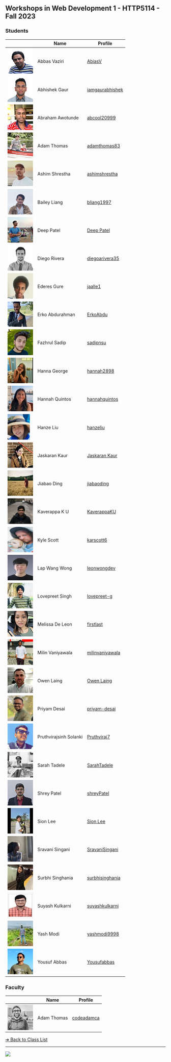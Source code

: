 <style>@import url("//readme.codeadam.ca/readme.css");</style>

## Workshops in Web Development 1 - HTTP5114 - Fall 2023

### Students

|                                                    | Name                   | Profile                                       |
| -------------------------------------------------- | ---------------------- | --------------------------------------------- |
| ![Abbas Vaziri](images/abiasv.jpg)                 | Abbas Vaziri           | [AbiasV](students/abiasv)                     |
| ![Abhishek Gaur](images/iamgaurabhishek.jpg)       | Abhishek Gaur          | [iamgaurabhishek](students/iamgaurabhishek)   |
| ![Abraham Awotunde](images/abcool20999.jpg)        | Abraham Awotunde       | [abcool20999](students/abcool20999)           |
| ![Adam Thomas](images/thomasadam83.jpg)            | Adam Thomas            | [adamthomas83](students/adamthomas83)         |
| ![Ashim Shrestha](images/ashimshrestha.jpg)        | Ashim Shrestha         | [ashimshrestha](students/AshimStha)           |
| ![Bailey Liang](images/bliang1997.png)             | Bailey Liang           | [bliang1997](students/bliang1997)             |
| ![Deep Patel](images/deep291998.jpg)               | Deep Patel             | [Deep Patel](students/deep291998)             |
| ![Diego Rivera](images/diegoarivera35.png)         | Diego Rivera           | [diegoarivera35](students/diegoarivera35)     |
| ![Ederes Gure](images/jaalle1.jpg)                 | Ederes Gure            | [jaalle1](students/jaalle1)                   |
| ![Erko Abdurahman](images/erkoabdu.jpg)            | Erko Abdurahman        | [ErkoAbdu](students/erkoabdu)                 |
| ![Fazhrul Sadip](images/sadipnsu.jpg)              | Fazhrul Sadip          | [sadipnsu](students/sadipnsu)                 |
| ![Hanna George](images/hannah2898.jpg)             | Hanna George           | [hannah2898](students/hannah2898)             |
| ![Hannah Quintos](images/hannahquintos.jpg)        | Hannah Quintos         | [hannahquintos](students/hannahquintos)       |
| ![Hanze Liu](images/hanzeliu.png)                  | Hanze Liu              | [hanzeliu](students/hanzeliu)                 |
| ![Jaskaran Kaur](images/jas.jpg)                   | Jaskaran Kaur          | [Jaskaran Kaur](students/jaskaran009)         |
| ![Jiabao Ding](images/dingdingtoronto.jpg)         | Jiabao Ding            | [jiabaoding](students/dingdingtoronto)        |
| ![Kaverappa K U](images/kaverappaku.png)           | Kaverappa K U          | [KaverappaKU](students/kaverappaKU)           |
| ![Kyle Scott](images/karscott6.jpg)                | Kyle Scott             | [karscott6](students/karscott6)               |
| ![Lap Wang Wong](images/leonwongdev.jpg)           | Lap Wang Wong          | [leonwongdev](students/leonwongdev)           |
| ![Lovepreet Singh](images/lovepreet-g.jpg)         | Lovepreet Singh        | [lovepreet-g](students/lovepreet-g)           |
| ![Melissa De Leon](/images/mel-deleon-23.jpg)      | Melissa De Leon        | [firstlast](/students/mel-deleon-23)          |
| ![Milin Vaniyawala](images/milinvaniyawala.png)    | Milin Vaniyawala       | [milinvaniyawala](students/milinvaniyawala)   |
| ![Owen Laing](images/code-owen.png)                | Owen Laing             | [Owen Laing](students/code-owen)              |
| ![Priyam Desai](images/priyam.png)                 | Priyam Desai           | [priyam-desai](students/priyam-desai)         |
| ![Pruthvirajsinh Solanki](images/pruthviraj7.jpg)  | Pruthvirajsinh Solanki | [Pruthviraj7](students/pruthviraj7)           |
| ![Sarah Tadele](images/sarahteee.jpg)              | Sarah Tadele           | [SarahTadele](students/sarahjteee)            |
| ![Shrey Patel](images/shreynpatel23.jpg)           | Shrey Patel            | [shreyPatel](students/shreynpatel23)          |
| ![Sion Lee](images/sionara.jpg)                    | Sion Lee               | [Sion Lee](students/sionara)                  |
| ![Sravani Singani](images/singanisravani.jpg)      | Sravani Singani        | [SravaniSingani](students/SravaniSingani)     |
| ![Surbhi Singhania](images/surbhisinghania13.jpeg) | Surbhi Singhania       | [surbhisinghania](students/surbhisinghania13) |
| ![Suyash Kulkarni](images/suyash0028.jpg)          | Suyash Kulkarni        | [suyashkulkarni](students/suyash0028)         |
| ![Yash Modi](images/yashmodi9998.jpg)              | Yash Modi              | [yashmodi9998](students/yashmodi9998)         |
| ![Yousuf Abbas](images/skinnygoose.jpg)            | Yousuf Abbas           | [Yousufabbas](students/skinnygoose)           |

### Faculty

|                                       | Name        | Profile                          |
| ------------------------------------- | ----------- | -------------------------------- |
| ![Adam Thomas](images/codeadamca.png) | Adam Thomas | [codeadamca](faculty/codeadamca) |

[&#10132; Back to Class List](/)

---

<a href="https://brickmmo.com">
<img src="https://brickmmo.com/images/brickmmo-logo-horizontal.jpg" width="100">
</a>
